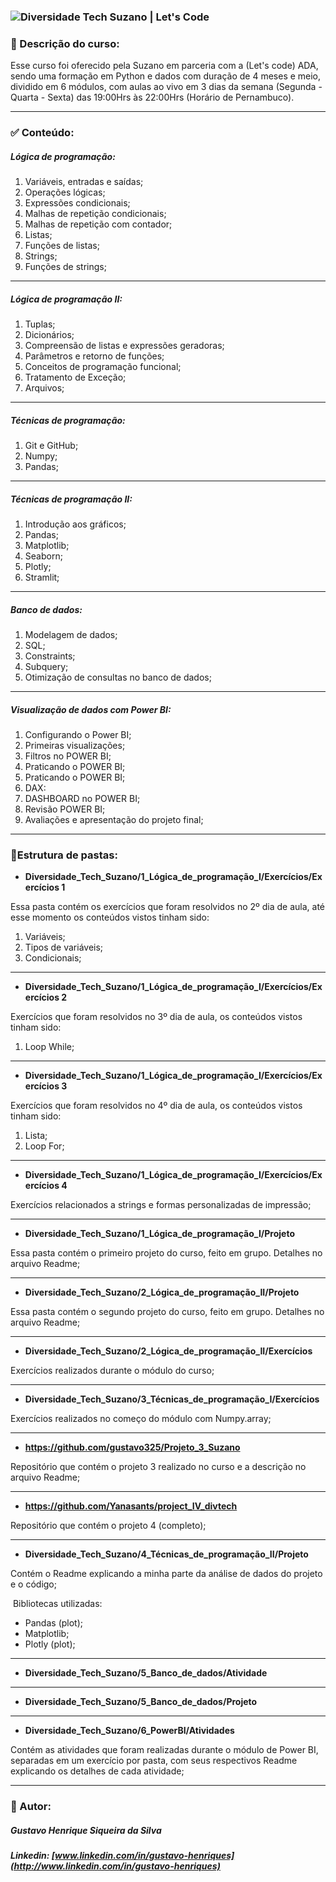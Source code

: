 ### <img src="https://lc-public-assets.s3.sa-east-1.amazonaws.com/images/processos-seletivos/suzano-diversidade-tech/thumb-metatag.png" alt="Diversidade Tech Suzano | Let's Code"  /> 



### :page_facing_up: Descrição do curso:

Esse curso foi oferecido pela Suzano em parceria com a (Let's code) ADA, sendo uma formação em Python e dados com duração de 4 meses e meio, dividido em 6 módulos, com aulas ao vivo em 3 dias da semana (Segunda - Quarta - Sexta) das 19:00Hrs às 22:00Hrs (Horário de Pernambuco). 

_____



### :white_check_mark: Conteúdo:

##### Lógica de programação:                                                

1. Variáveis, entradas e saídas;                                        
2. Operações lógicas;                                                          
3. Expressões condicionais;
4. Malhas de repetição condicionais;                               
5. Malhas de repetição com contador;                           
6. Listas;                                                                                
7. Funções de listas;                                                          
8. Strings;                                                                             
9. Funções de strings;

_____

##### Lógica de programação II:

1. Tuplas; 
2. Dicionários;
3. Compreensão de listas e expressões geradoras;
4. Parâmetros e retorno de funções;
5. Conceitos de programação funcional; 
6. Tratamento de Exceção; 
7. Arquivos; 

_____

##### Técnicas de programação:											

1. Git e GitHub; 
2. Numpy; 
3. Pandas;

_____

##### Técnicas de programação II: 

1. Introdução aos gráficos;
2. Pandas;
3. Matplotlib;
4. Seaborn;
5. Plotly;
6. Stramlit; 

_____

##### Banco de dados: 		

1.  Modelagem de dados; 
2. SQL; 
3. Constraints; 
4. Subquery; 
5. Otimização de consultas no banco de dados; 

____

##### Visualização de dados com Power BI:

1. Configurando o Power BI;
2. Primeiras visualizações;
3. Filtros no POWER BI;
4. Praticando o POWER BI;
5. Praticando o POWER BI;
6. DAX:
7. DASHBOARD no POWER BI;
8. Revisão POWER BI;
9. Avaliações e apresentação do projeto final;

_____



###  :file_folder:Estrutura de pastas:

- **Diversidade_Tech_Suzano/1_Lógica_de_programação_I/Exercícios/Exercícios 1**

Essa pasta contém os exercícios que foram resolvidos no 2º dia de aula, até esse momento os conteúdos vistos tinham sido: 

1. Variáveis;
2. Tipos de variáveis; 
3. Condicionais; 

____

- **Diversidade_Tech_Suzano/1_Lógica_de_programação_I/Exercícios/Exercícios 2**

Exercícios que foram resolvidos no 3º dia de aula, os conteúdos vistos tinham sido: 

1. Loop While; 

____

- **Diversidade_Tech_Suzano/1_Lógica_de_programação_I/Exercícios/Exercícios 3**

Exercícios que foram resolvidos no 4º dia de aula, os conteúdos vistos tinham sido: 

1. Lista; 
2. Loop For;

_____

- **Diversidade_Tech_Suzano/1_Lógica_de_programação_I/Exercícios/Exercícios 4**

Exercícios relacionados a strings e formas personalizadas de impressão;

________________________

- **Diversidade_Tech_Suzano/1_Lógica_de_programação_I/Projeto**

Essa pasta contém o primeiro projeto do curso, feito em grupo. Detalhes no arquivo Readme;

_____

- **Diversidade_Tech_Suzano/2_Lógica_de_programação_II/Projeto**

Essa pasta contém o segundo projeto do curso, feito em grupo. Detalhes no arquivo Readme;

_____

- **Diversidade_Tech_Suzano/2_Lógica_de_programação_II/Exercícios**

Exercícios realizados durante o módulo do curso;

____

- **Diversidade_Tech_Suzano/3_Técnicas_de_programação_I/Exercícios**

Exercícios realizados no começo do módulo com Numpy.array; 

_____

- **https://github.com/gustavo325/Projeto_3_Suzano**

Repositório que contém o projeto 3 realizado no curso e a descrição no arquivo Readme; 

_____

- **https://github.com/Yanasants/project_IV_divtech**

Repositório que contém o projeto 4 (completo); 

______

- **Diversidade_Tech_Suzano/4_Técnicas_de_programação_II/Projeto**

Contém o Readme explicando a minha parte da análise de dados do projeto e o código;

​	Bibliotecas utilizadas: 

- Pandas (plot);
- Matplotlib; 
- Plotly (plot); 

_____

- **Diversidade_Tech_Suzano/5_Banco_de_dados/Atividade**

____

- **Diversidade_Tech_Suzano/5_Banco_de_dados/Projeto**

______

- **Diversidade_Tech_Suzano/6_PowerBI/Atividades**

Contém as atividades que foram realizadas durante o módulo de Power BI, separadas em um exercício por pasta, com seus respectivos Readme explicando os detalhes de cada atividade;

______

### 👨 Autor:

##### Gustavo Henrique Siqueira da Silva

##### Linkedin: [www.linkedin.com/in/gustavo-henriques](http://www.linkedin.com/in/gustavo-henriques)
